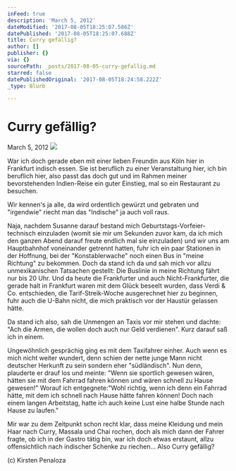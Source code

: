 ```yaml
---
inFeed: true
description: 'March 5, 2012'
dateModified: '2017-08-05T18:25:07.586Z'
datePublished: '2017-08-05T18:25:07.688Z'
title: Curry gefällig?
author: []
publisher: {}
via: {}
sourcePath: _posts/2017-08-05-curry-gefallig.md
starred: false
datePublishedOriginal: '2017-08-05T18:24:58.222Z'
_type: Blurb

---
```

# **Curry gefällig?**

March 5, 2012
![](https://the-grid-user-content.s3-us-west-2.amazonaws.com/ba9069cb-650c-4591-9235-e5e2eacccf46.jpg)

War ich doch gerade eben mit einer lieben Freundin aus Köln hier in Frankfurt indisch essen. Sie ist beruflich zu einer Veranstaltung hier, ich bin beruflich hier, also passt das doch gut und im Rahmen meiner bevorstehenden Indien-Reise ein guter Einstieg, mal so ein Restaurant zu besuchen.

Wir kennen's ja alle, da wird ordentlich gewürzt und gebraten und "irgendwie" riecht man das "Indische" ja auch voll raus.

Naja, nachdem Susanne darauf bestand mich Geburtstags-Vorfeier-technisch einzuladen (womit sie mir um Sekunden zuvor kam, da ich mich den ganzen Abend darauf freute endlich mal sie einzuladen) und wir uns am Hauptbahnhof voneinander getrennt hatten, fuhr ich ein paar Stationen in der Hoffnung, bei der "Konstablerwache" noch einen Bus in "meine Richtung" zu bekommen. Doch da stand ich da und sah mich vor allzu unmexikanischen Tatsachen gestellt: Die Buslinie in meine Richtung fährt nur bis 20 Uhr. Und da heute die Frankfurter und auch Nicht-Frankfurter, die gerade halt in Frankfurt waren mit dem Glück beseelt wurden, dass Verdi & Co. entschieden, die Tarif-Streik-Woche ausgerechnet hier zu beginnen, fuhr auch die U-Bahn nicht, die mich praktisch vor der Haustür gelassen hätte.

Da stand ich also, sah die Unmengen an Taxis vor mir stehen und dachte: "Ach die Armen, die wollen doch auch nur Geld verdienen". Kurz darauf saß ich in einem.

Ungewöhnlich gesprächig ging es mit dem Taxifahrer einher. Auch wenn es mich nicht weiter wundert, denn schien der nette junge Mann nicht deutscher Herkunft zu sein sondern eher "südländisch". Nun denn, plauderte er drauf los und meinte: "Wenn sie sportlich gewesen wären, hätten sie mit dem Fahrrad fahren können und wären schnell zu Hause gewesen!" Worauf ich entgegnete:"Wohl richtig, wenn ich denn ein Fahrrad hätte, mit dem ich schnell nach Hause hätte fahren können! Doch nach einem langen Arbeitstag, hatte ich auch keine Lust eine halbe Stunde nach Hause zu laufen."

Mir war zu dem Zeitpunkt schon recht klar, dass meine Kleidung und mein Haar nach Curry, Massala und Chai rochen, doch als mich dann der Fahrer fragte, ob ich in der Gastro tätig bin, war ich doch etwas erstaunt, allzu offensichtlich nach indischer Schenke zu riechen... Also Curry gefällig?

(c) Kirsten Penaloza